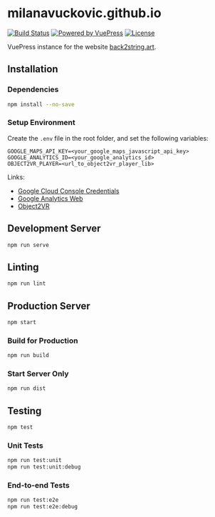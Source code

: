 # milanavuckovic.github.io

[![Build Status](https://img.shields.io/github/workflow/status/milanavuckovic/milanavuckovic.github.io/Test)](https://github.com/milanavuckovic/milanavuckovic.github.io/actions/workflows/checks.yml)
[![Powered by VuePress](https://img.shields.io/github/package-json/dependency-version/milanavuckovic/milanavuckovic.github.io/dev/vuepress)](https://vuepress.vuejs.org)
[![License](https://img.shields.io/github/package-json/license/milanavuckovic/milanavuckovic.github.io?color=white)](http://www.wtfpl.net/)

VuePress instance for the website [back2string.art](https://back2string.art).

## Installation

### Dependencies

```sh
npm install --no-save
```

### Setup Environment

Create the `.env` file in the root folder, and set the following variables:

```
GOOGLE_MAPS_API_KEY=<your_google_maps_javascript_api_key>
GOOGLE_ANALYTICS_ID=<your_google_analytics_id>
OBJECT2VR_PLAYER=<url_to_object2vr_player_lib>
```

Links:
* [Google Cloud Console Credentials](https://console.cloud.google.com/apis/credentials/)
* [Google Analytics Web](https://analytics.google.com/analytics/web/)
* [Object2VR](https://ggnome.com/object2vr/)

## Development Server

```sh
npm run serve
```

## Linting

```sh
npm run lint
```

## Production Server

```sh
npm start
```

### Build for Production

```sh
npm run build
```

### Start Server Only

```sh
npm run dist
```

## Testing

```sh
npm test
```

### Unit Tests

```sh
npm run test:unit
npm run test:unit:debug
```

### End-to-end Tests

```sh
npm run test:e2e
npm run test:e2e:debug
```
